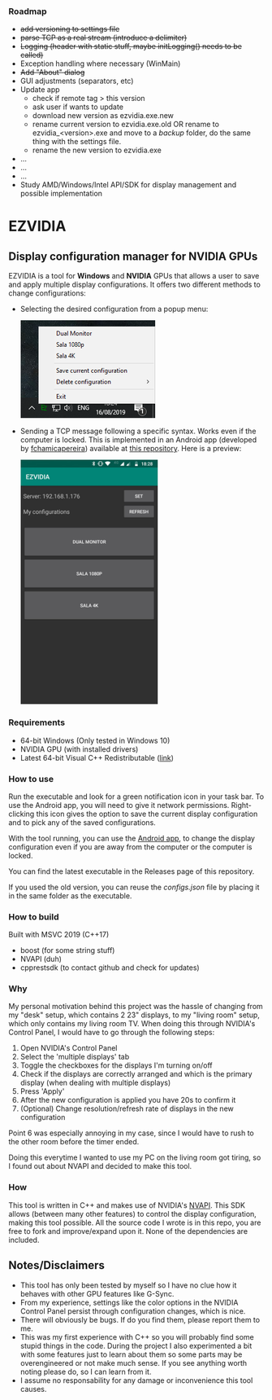 ### Roadmap
- ~~add versioning to settings file~~
- ~~parse TCP as a real stream (introduce a delimiter)~~
- ~~Logging (header with static stuff, maybe initLogging() needs to be called)~~
- Exception handling where necessary (WinMain)
- ~~Add "About" dialog~~
- GUI adjustments (separators, etc)
- Update app
  - check if remote tag > this version
  - ask user if wants to update
  - download new version as ezvidia.exe.new
  - rename current version to ezvidia.exe.old OR rename to ezvidia_\<version\>.exe and move to a _backup_ folder, do the same thing with the settings file.
  - rename the new version to ezvidia.exe
- ...
- ...
- ...
- Study AMD/Windows/Intel API/SDK for display management and possible implementation

# EZVIDIA
## Display configuration manager for NVIDIA GPUs

EZVIDIA is a tool for **Windows** and **NVIDIA** GPUs that allows a user to save and apply multiple display configurations. It offers two different methods to change configurations:
- Selecting the desired configuration from a popup menu:

	![Right-clicking the notification icon shows this menu](./menu.png)
- Sending a TCP message following a specific syntax. Works even if the computer is locked. This is implemented in an Android app (developed by [fchamicapereira](https://github.com/fchamicapereira)) available at [this repository](https://github.com/fchamicapereira/EZVIDIA_android_app). Here is a preview:

	<img src="./android.jpg" width="270">

### Requirements
- 64-bit Windows (Only tested in Windows 10)
- NVIDIA GPU (with installed drivers)
- Latest 64-bit Visual C++ Redistributable ([link](https://support.microsoft.com/en-us/help/2977003/the-latest-supported-visual-c-downloads))

### How to use
Run the executable and look for a green notification icon in your task bar. To use the Android app, you will need to give it network permissions. Right-clicking this icon gives the option to save the current display configuration and to pick any of the saved configurations.

With the tool running, you can use the [Android app](https://github.com/fchamicapereira/EZVIDIA_android_app), to change the display configuration even if you are away from the computer or the computer is locked.

You can find the latest executable in the Releases page of this repository.

If you used the old version, you can reuse the _configs.json_ file by placing it in the same folder as the executable.

### How to build
Built with MSVC 2019 (C++17)
- boost (for some string stuff)
- NVAPI (duh)
- cpprestsdk (to contact github and check for updates)

### Why
My personal motivation behind this project was the hassle of changing from my "desk" setup, which contains 2 23" displays, to my "living room" setup, which only contains my living room TV. When doing this through NVIDIA's Control Panel, I would have to go through the following steps:
1. Open NVIDIA's Control Panel
2. Select the 'multiple displays' tab
3. Toggle the checkboxes for the displays I'm turning on/off
4. Check if the displays are correctly arranged and which is the primary display (when dealing with multiple displays)
5. Press 'Apply'
6. After the new configuration is applied you have 20s to confirm it
7. (Optional) Change resolution/refresh rate of displays in the new configuration

Point 6 was especially annoying in my case, since I would have to rush to the other room before the timer ended.

Doing this everytime I wanted to use my PC on the living room got tiring, so I found out about NVAPI and decided to make this tool.

### How
This tool is written in C++ and makes use of NVIDIA's [NVAPI](https://developer.nvidia.com/nvapi). This SDK allows (between many other features) to control the display configuration, making this tool possible. All the source code I wrote is in this repo, you are free to fork and improve/expand upon it. None of the dependencies are included.

## Notes/Disclaimers
- This tool has only been tested by myself so I have no clue how it behaves with other GPU features like G-Sync.
- From my experience, settings like the color options in the NVIDIA Control Panel persist through configuration changes, which is nice.
- There will obviously be bugs. If do you find them, please report them to me.
- This was my first experience with C++ so you will probably find some stupid things in the code. During the project I also experimented a bit with some features just to learn about them so some parts may be overengineered or not make much sense. If you see anything worth noting please do, so I can learn from it.
- I assume no responsability for any damage or inconvenience this tool causes.
